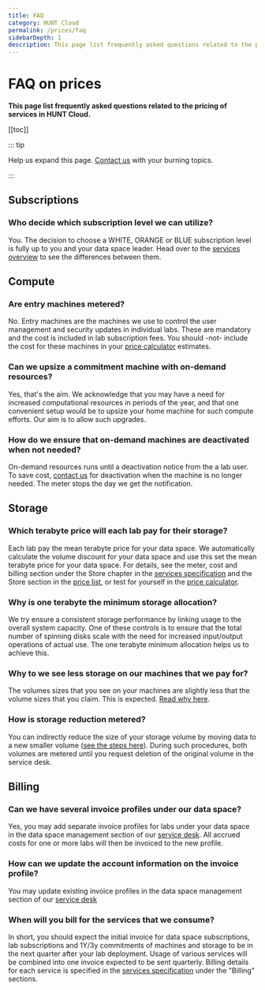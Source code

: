```yaml
---
title: FAQ
category: HUNT Cloud
permalink: /prices/faq
sidebarDepth: 1
description: This page list frequently asked questions related to the pricing of services in HUNT Cloud.
---
```


# FAQ on prices

**This page list frequently asked questions related to the pricing of services in HUNT Cloud.**

[[toc]]

::: tip 

Help us expand this page. [Contact us](/contact) with your burning topics.

:::




## Subscriptions

### Who decide which subscription level we can utilize? 

You. The decision to choose a WHITE, ORANGE or BLUE subscription level is fully up to you and your data space leader. Head over to the [services overview](/services/overview/#data-space) to see the differences between them. 



## Compute

### Are entry machines metered? 

No. Entry machines are the machines we use to control the user management and security updates in individual labs. These are mandatory and the cost is included in lab subscription fees. You should -not- include the cost for these machines in your [price calculator](/prices/calculator/) estimates.

### Can we upsize a commitment machine with on-demand resources? 

Yes, that's the aim. We acknowledge that you may have a need for increased computational resources in periods of the year, and that one convenient setup would be to upsize your home machine for such compute efforts. Our aim is to allow such upgrades. 

### How do we ensure that on-demand machines are deactivated when not needed? 

On-demand resources runs until a deactivation notice from the a lab user. To save cost, [contact us](/contact) for deactivation when the machine is no longer needed. The meter stops the day we get the notification.




## Storage

### Which terabyte price will each lab pay for their storage? 

Each lab pay the mean terabyte price for your data space. We automatically calculate the volume discount for your data space and use this set the mean terabyte price for your data space. For details, see the meter, cost and billing section under the Store chapter in the [services specification](/services/specifications/) and the Store section in the [price list](/prices/pricelist/), or test for yourself in the [price calculator](/prices/calculator/). 

### Why is one terabyte the minimum storage allocation? 

We try ensure a consistent storage performance by linking usage to the overall system capacity. One of these controls is to ensure that the total number of spinning disks scale with the need for increased input/output operations of actual use. The one terabyte minimum allocation helps us to achieve this.

### Why to we see less storage on our machines that we pay for? 

The volumes sizes that you see on your machines are slightly less that the volume sizes that you claim. This is expected. [Read why here](/data/faq/#why-is-volume-sizes-less-than-claimed).

### How is storage reduction metered? 

You can indirectly reduce the size of your storage volume by moving data to a new smaller volume ([see the steps here](/data/faq/#can-we-reduce-the-size-of-existing-volumes)). During such procedures, both volumes are metered until you request deletion of the original volume in the service desk.


## Billing 

### Can we have several invoice profiles under our data space? 

Yes, you may add separate invoice profiles for labs under your data space in the data space management section of our [service desk](/service-desk/data-space-orders/#new-invoice-profile). All accrued costs for one or more labs will then be invoiced to the new profile. 

### How can we update the account information on the invoice profile? 

You may update existing invoice profiles in the data space management section of our [service desk](/service-desk/data-space-orders/#update-existing-invoice-profile)

### When will you bill for the services that we consume? 

In short, you should expect the initial invoice for data space subscriptions, lab subscriptions and 1Y/3y commitments of machines and storage to be in the next quarter after your lab deployment. Usage of various services will be combined into one invoice expected to be sent quarterly. Billing details for each service is specified in the [services specification](/services/specifications/) under the "Billing" sections. 



